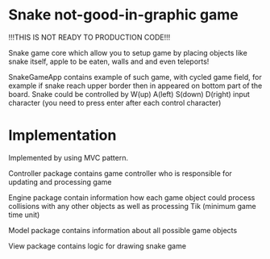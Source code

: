 # Snake not-good-in-graphic game

!!!THIS IS NOT READY TO PRODUCTION CODE!!!

Snake game core which allow you to setup game by placing objects like snake itself, apple to be eaten, walls and and even teleports!

SnakeGameApp contains example of such game, with cycled game field, for example 
if snake reach upper border then in appeared on bottom part of the board. 
Snake could be controlled by W(up) A(left) S(down) D(right) input character (you need to press enter after each control character)


# Implementation
Implemented by using MVC pattern.

Controller package contains game controller who is responsible for updating and processing game

Engine package contain information how each game object could process collisions with any other 
objects as well as processing Tik (minimum game time unit)

Model package contains information about all possible game objects

View package contains logic for drawing snake game
